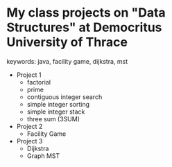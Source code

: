# My class projects on "Data Structures" at Democritus University of Thrace

keywords: java, facility game, dijkstra, mst

* Project 1
  * factorial
  * prime
  * contiguous integer search
  * simple integer sorting
  * simple integer stack
  * three sum (3SUM)
* Project 2
  * Facility Game
* Project 3
   * Dijkstra
   * Graph MST
